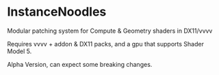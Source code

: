 # InstanceNoodles
Modular patching system for Compute &amp; Geometry shaders in DX11/vvvv

Requires vvvv + addon & DX11 packs, and a gpu that supports Shader Model 5.

Alpha Version, can expect some breaking changes.
